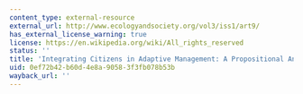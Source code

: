 ```yaml
---
content_type: external-resource
external_url: http://www.ecologyandsociety.org/vol3/iss1/art9/
has_external_license_warning: true
license: https://en.wikipedia.org/wiki/All_rights_reserved
status: ''
title: 'Integrating Citizens in Adaptive Management: A Propositional Analysis'
uid: 0ef72b42-b60d-4e8a-9058-3f3fb078b53b
wayback_url: ''
---
```

